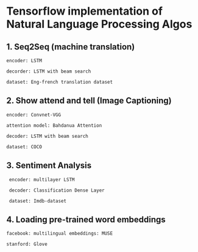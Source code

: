 # Tensorflow implementation of Natural Language Processing Algos

 

## 1. Seq2Seq (machine translation)
       
    encoder: LSTM
    
    decorder: LSTM with beam search
    
    dataset: Eng-french translation dataset
    
## 2. Show attend and tell (Image Captioning) 	 
    
    encoder: Convnet-VGG
    
    attention model: Bahdanua Attention
    
    decoder: LSTM with beam search     
    
    dataset: COCO 

## 3. Sentiment Analysis

     encoder: multilayer LSTM 
     
     decoder: Classification Dense Layer
     
     dataset: Imdb-dataset

## 4. Loading pre-trained word embeddings 
    
    facebook: multilingual embeddings: MUSE 
    
    stanford: Glove 
    
